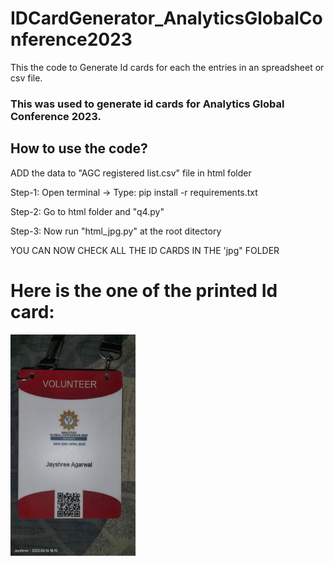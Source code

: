 # IDCardGenerator_AnalyticsGlobalConference2023
This the code to Generate Id cards for each the entries in an spreadsheet or csv file.
### This was used to generate id cards for Analytics Global Conference 2023.

## How to use the code?

ADD the data to "AGC registered list.csv" file in html folder 

Step-1: Open terminal -> Type: pip install -r requirements.txt

Step-2: Go to html folder and "q4.py"

Step-3: Now run "html_jpg.py" at the root ditectory

YOU CAN NOW CHECK ALL THE ID CARDS IN THE 'jpg" FOLDER

# Here is the one of the printed Id card:
<img src="jpg/image_6487327.JPG" width=200>

